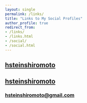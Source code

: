 ```yaml
---
layout: single
permalink: /links/
title: "Links to My Social Profiles"
author_profile: true
redirect_from:
- /links/
- /links.html
- /social/
- /social.html
---
```


<style>
    .div-1 {
        /* background-color: #0092ca; */
        /* color: #0092ca; */
        /* border: 5px solid; */
        height: 25px;
        width: 50%;
    }
</style>

<body>
    <div class="div-1"> 
        <h2>
        <a href="https://www.linkedin.com/in/hsteinshiromoto" itemprop="sameAs" rel="nofollow noopener noreferrer me">
            <i class="fab fa-fw fa-linkedin" aria-hidden="true"></i><span class="label">hsteinshiromoto</span>
        </a>
        </h2>
    </div>
    <div class="div-1"> 
        <h2>
        <a href="https://github.com/{{ author.github }}" itemprop="sameAs" rel="nofollow noopener noreferrer me">
            <i class="fab fa-fw fa-github" aria-hidden="true"></i><span class="label">hsteinshiromoto</span>
        </a>
        </h2>
    </div>
    <div class="div-1"> 
        <h3>
        <a href="mailto:h.stein.shiromoto@gmail.com" rel="me" class="u-email">
            <meta itemprop="email" content="h.stein.shiromoto@gmail.com" />
            <i class="fas fa-fw fa-duotone fa-envelope-open" aria-hidden="true"></i><span class="label">hsteinshiromoto@gmail.com</span>
        </a>
        </h3>
    </div>
</body>
